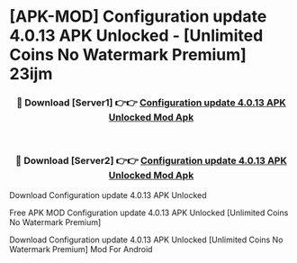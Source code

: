 # [APK-MOD] Configuration update 4.0.13 APK Unlocked - [Unlimited Coins No Watermark Premium] 23ijm



<div align="center">
<h3>🔴 Download [Server1] 👉👉 <a href="https://momento.my/?title=Configuration_update_4.0.13_APK_Unlocked">Configuration update 4.0.13 APK Unlocked Mod Apk</a></h3><br>

<h3>🔴 Download [Server2] 👉👉 <a href="https://momento.my/?title=Configuration_update_4.0.13_APK_Unlocked">Configuration update 4.0.13 APK Unlocked Mod Apk</a></h3>
</div>



Download Configuration update 4.0.13 APK Unlocked 

Free APK MOD Configuration update 4.0.13 APK Unlocked [Unlimited Coins No Watermark Premium]

Download Configuration update 4.0.13 APK Unlocked [Unlimited Coins No Watermark Premium] Mod For Android
